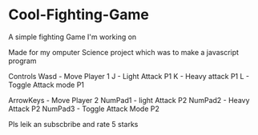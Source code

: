 # Cool-Fighting-Game
A simple fighting Game I'm working on

Made for my omputer Science project which was to make a javascript program

Controls
Wasd - Move Player 1
J - Light Attack P1
K - Heavy attack P1
L - Toggle Attack mode P1

ArrowKeys - Move Player 2
NumPad1 - light Attack P2
NumPad2 - Heavy Attack P2
NumPad3 - Toggle Attack Mode P2

Pls leik an subscbribe and rate 5 starks
